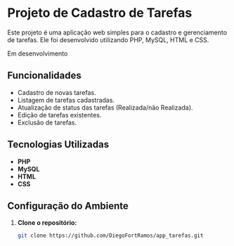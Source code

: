 # Projeto de Cadastro de Tarefas

Este projeto é uma aplicação web simples para o cadastro e gerenciamento de tarefas. Ele foi desenvolvido utilizando PHP, MySQL, HTML e CSS.

 Em desenvolvimento

## Funcionalidades

- Cadastro de novas tarefas.
- Listagem de tarefas cadastradas.
- Atualização de status das tarefas (Realizada/não Realizada).
- Edição de tarefas existentes.
- Exclusão de tarefas.

## Tecnologias Utilizadas

- **PHP**
- **MySQL**
- **HTML**
- **CSS**



## Configuração do Ambiente

1. **Clone o repositório:**

   ```bash
   git clone https://github.com/DiegoFortRamos/app_tarefas.git
